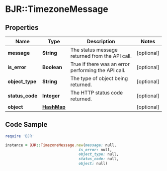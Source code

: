 # BJR::TimezoneMessage

## Properties

Name | Type | Description | Notes
------------ | ------------- | ------------- | -------------
**message** | **String** | The status message returned from the API call. | [optional] 
**is_error** | **Boolean** | True if there was an error performing the API call. | [optional] 
**object_type** | **String** | The type of object being returned. | [optional] 
**status_code** | **Integer** | The HTTP status code returned. | [optional] 
**object** | [**HashMap**](HashMap.md) |  | [optional] 

## Code Sample

```ruby
require 'BJR'

instance = BJR::TimezoneMessage.new(message: null,
                                 is_error: null,
                                 object_type: null,
                                 status_code: null,
                                 object: null)
```



